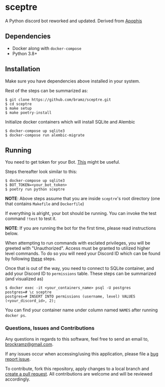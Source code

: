# sceptre
A Python discord bot reworked and updated. Derived from [Apophis](https://github.com/packetfire/apophis)

## Dependencies
* Docker along with `docker-compose`
* Python 3.8+

## Installation
Make sure you have dependencies above installed in your system.

Rest of the steps can be summarized as:
```shell
$ git clone https://github.com/bramz/sceptre.git
$ cd sceptre
$ make setup
$ make poetry-install
```

Initialize docker containers which will install SQLite and Alembic
```shell
$ docker-compose up sqlite3
$ docker-compose run alembic-migrate
```

## Running
You need to get token for your Bot. [This](https://discordpy.readthedocs.io/en/rewrite/discord.html) might be useful.

Steps thereafter look similar to this:
```shell
$ docker-compose up sqlite3
$ BOT_TOKEN=<your_bot_token>
$ poetry run python sceptre
```
**NOTE**: Above steps assume that you are inside `sceptre`'s root directory (one that contains `Makefile` and `Dockerfile`)

If everything is alright, your bot should be running. You can invoke the test command `!test` to test it.

**NOTE**: If you are running the bot for the first time, please read instructions below.

When attempting to run commands with esclated privileges, you will be greeted with "Unauthorized".
Access must be granted to utilized higher level commands. To do so you will need your Discord ID which can be found by following [these](https://support.discordapp.com/hc/en-us/articles/206346498-Where-can-I-find-my-User-Server-Message-ID-) steps.

Once that is out of the way, you need to connect to SQLite container, and add your Discord ID to `permissions` table. These steps can be summarized (and visualized as)
```shell
$ docker exec -it <your_containers_name> psql -U postgres
postgres=# \c sceptre
postgres=# INSERT INTO permissions (username, level) VALUES (<your_discord_id>, 2);
```

You can find your container name under column named `NAMES` after running `docker ps`.

### Questions, Issues and Contributions

Any questions in regards to this software, feel free to send an email to, [brockramz@gmail.com](mailto:brockramz@gmail.com).

If any issues occur when accessing/using this application, please file a [bug report issue](https://github.com/bramz/sceptre/issues/new).

To contribute, fork this repository, apply changes to a local branch and [create a pull request](https://github.com/bramz/sceptre/compare). All contributions are welcome and will be reviewed accordingly.